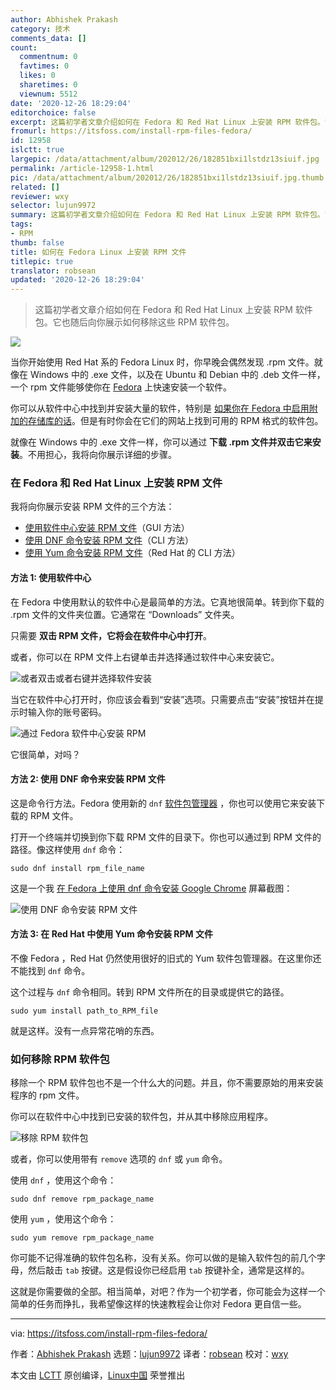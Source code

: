 ```yaml
---
author: Abhishek Prakash
category: 技术
comments_data: []
count:
  commentnum: 0
  favtimes: 0
  likes: 0
  sharetimes: 0
  viewnum: 5512
date: '2020-12-26 18:29:04'
editorchoice: false
excerpt: 这篇初学者文章介绍如何在 Fedora 和 Red Hat Linux 上安装 RPM 软件包。它也随后向你展示如何移除这些 RPM 软件包。
fromurl: https://itsfoss.com/install-rpm-files-fedora/
id: 12958
islctt: true
largepic: /data/attachment/album/202012/26/182851bxi1lstdz13siuif.jpg
permalink: /article-12958-1.html
pic: /data/attachment/album/202012/26/182851bxi1lstdz13siuif.jpg.thumb.jpg
related: []
reviewer: wxy
selector: lujun9972
summary: 这篇初学者文章介绍如何在 Fedora 和 Red Hat Linux 上安装 RPM 软件包。它也随后向你展示如何移除这些 RPM 软件包。
tags:
- RPM
thumb: false
title: 如何在 Fedora Linux 上安装 RPM 文件
titlepic: true
translator: robsean
updated: '2020-12-26 18:29:04'
---
```



> 
> 这篇初学者文章介绍如何在 Fedora 和 Red Hat Linux 上安装 RPM 软件包。它也随后向你展示如何移除这些 RPM 软件包。
> 
> 
> 


![](/data/attachment/album/202012/26/182851bxi1lstdz13siuif.jpg)


当你开始使用 Red Hat 系的 Fedora Linux 时，你早晚会偶然发现 .rpm 文件。就像在 Windows 中的 .exe 文件，以及在 Ubuntu 和 Debian 中的 .deb 文件一样，一个 rpm 文件能够使你在 [Fedora](https://getfedora.org/) 上快速安装一个软件。


你可以从软件中心中找到并安装大量的软件，特别是 [如果你在 Fedora 中启用附加的存储库的话](https://itsfoss.com/fedora-third-party-repos/)。但是有时你会在它们的网站上找到可用的 RPM 格式的软件包。


就像在 Windows 中的 .exe 文件一样，你可以通过 **下载 .rpm 文件并双击它来安装**。不用担心，我将向你展示详细的步骤。


### 在 Fedora 和 Red Hat Linux 上安装 RPM 文件


我将向你展示安装 RPM 文件的三个方法：


* [使用软件中心安装 RPM 文件](file:///Users/xingyuwang/develop/TranslateProject-wxy/translated/tech/tmp.TvkJtlRJ6T#gui-method)（GUI 方法）
* [使用 DNF 命令安装 RPM 文件](file:///Users/xingyuwang/develop/TranslateProject-wxy/translated/tech/tmp.TvkJtlRJ6T#use-dnf)（CLI 方法）
* [使用 Yum 命令安装 RPM 文件](file:///Users/xingyuwang/develop/TranslateProject-wxy/translated/tech/tmp.TvkJtlRJ6T#use-yum)（Red Hat 的 CLI 方法）


#### 方法 1: 使用软件中心


在 Fedora 中使用默认的软件中心是最简单的方法。它真地很简单。转到你下载的 .rpm 文件的文件夹位置。它通常在 “Downloads” 文件夹。


只需要 **双击 RPM 文件，它将会在软件中心中打开**。


或者，你可以在 RPM 文件上右键单击并选择通过软件中心来安装它。


![或者双击或者右键并选择软件安装](/data/attachment/album/202012/26/182904r8zjjox8tb8bt4fz.png)


当它在软件中心打开时，你应该会看到“安装”选项。只需要点击“安装”按钮并在提示时输入你的账号密码。


![通过 Fedora 软件中心安装 RPM](/data/attachment/album/202012/26/182904r3qdd2ii3tgqdqpd.jpg)


它很简单，对吗？


#### 方法 2: 使用 DNF 命令来安装 RPM 文件


这是命令行方法。Fedora 使用新的 `dnf` [软件包管理器](https://itsfoss.com/package-manager/) ，你也可以使用它来安装下载的 RPM 文件。


打开一个终端并切换到你下载 RPM 文件的目录下。你也可以通过到 RPM 文件的路径。像这样使用 `dnf` 命令：



```
sudo dnf install rpm_file_name

```

这是一个我 [在 Fedora 上使用 dnf 命令安装 Google Chrome](https://itsfoss.com/install-google-chrome-fedora/) 屏幕截图：


![使用 DNF 命令安装 RPM 文件](/data/attachment/album/202012/26/182905n5t05irh0sz13kxw.jpg)


#### 方法 3: 在 Red Hat 中使用 Yum 命令安装 RPM 文件


不像 Fedora ，Red Hat 仍然使用很好的旧式的 Yum 软件包管理器。在这里你还不能找到 `dnf` 命令。


这个过程与 `dnf` 命令相同。转到 RPM 文件所在的目录或提供它的路径。



```
sudo yum install path_to_RPM_file

```

就是这样。没有一点异常花哨的东西。


### 如何移除 RPM 软件包


移除一个 RPM 软件包也不是一个什么大的问题。并且，你不需要原始的用来安装程序的 rpm 文件。


你可以在软件中心中找到已安装的软件包，并从其中移除应用程序。


![移除 RPM 软件包](/data/attachment/album/202012/26/182905n7uxgepdqxk83j31.jpg)


或者，你可以使用带有 `remove` 选项的 `dnf` 或 `yum` 命令。


使用 `dnf` ，使用这个命令：



```
sudo dnf remove rpm_package_name

```

使用 `yum` ，使用这个命令：



```
sudo yum remove rpm_package_name

```

你可能不记得准确的软件包名称，没有关系。你可以做的是输入软件包的前几个字母，然后敲击 `tab` 按键。这是假设你已经启用 `tab` 按键补全，通常是这样的。


这就是你需要做的全部。相当简单，对吧？作为一个初学者，你可能会为这样一个简单的任务而挣扎，我希望像这样的快速教程会让你对 Fedora 更自信一些。




---


via: <https://itsfoss.com/install-rpm-files-fedora/>


作者：[Abhishek Prakash](https://itsfoss.com/author/abhishek/) 选题：[lujun9972](https://github.com/lujun9972) 译者：[robsean](https://github.com/robsean) 校对：[wxy](https://github.com/wxy)


本文由 [LCTT](https://github.com/LCTT/TranslateProject) 原创编译，[Linux中国](https://linux.cn/) 荣誉推出